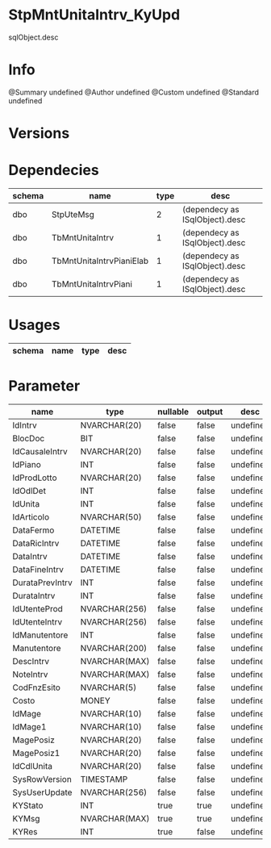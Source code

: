 # StpMntUnitaIntrv_KyUpd
sqlObject.desc

# Info 
@Summary undefined
@Author undefined
@Custom undefined
@Standard undefined
# Versions 
# Dependecies 

| schema      | name      | type       | desc          |
| ------ | -------- | -------- | ------ |
| dbo | StpUteMsg | 2 | (dependecy as ISqlObject).desc |
| dbo | TbMntUnitaIntrv | 1 | (dependecy as ISqlObject).desc |
| dbo | TbMntUnitaIntrvPianiElab | 1 | (dependecy as ISqlObject).desc |
| dbo | TbMntUnitaIntrvPiani | 1 | (dependecy as ISqlObject).desc |
# Usages 

| schema      | name      | type       | desc          |
| ------ | -------- | -------- | ------ |
# Parameter

| name      | type      | nullable      | output       | desc          |
| ------ | -------- | -------- | -------- | ------ |
| IdIntrv | NVARCHAR(20) | false | false | undefined |
| BlocDoc | BIT | false | false | undefined |
| IdCausaleIntrv | NVARCHAR(20) | false | false | undefined |
| IdPiano | INT | false | false | undefined |
| IdProdLotto | NVARCHAR(20) | false | false | undefined |
| IdOdlDet | INT | false | false | undefined |
| IdUnita | INT | false | false | undefined |
| IdArticolo | NVARCHAR(50) | false | false | undefined |
| DataFermo | DATETIME | false | false | undefined |
| DataRicIntrv | DATETIME | false | false | undefined |
| DataIntrv | DATETIME | false | false | undefined |
| DataFineIntrv | DATETIME | false | false | undefined |
| DurataPrevIntrv | INT | false | false | undefined |
| DurataIntrv | INT | false | false | undefined |
| IdUtenteProd | NVARCHAR(256) | false | false | undefined |
| IdUtenteIntrv | NVARCHAR(256) | false | false | undefined |
| IdManutentore | INT | false | false | undefined |
| Manutentore | NVARCHAR(200) | false | false | undefined |
| DescIntrv | NVARCHAR(MAX) | false | false | undefined |
| NoteIntrv | NVARCHAR(MAX) | false | false | undefined |
| CodFnzEsito | NVARCHAR(5) | false | false | undefined |
| Costo | MONEY | false | false | undefined |
| IdMage | NVARCHAR(10) | false | false | undefined |
| IdMage1 | NVARCHAR(10) | false | false | undefined |
| MagePosiz | NVARCHAR(20) | false | false | undefined |
| MagePosiz1 | NVARCHAR(20) | false | false | undefined |
| IdCdlUnita | NVARCHAR(20) | false | false | undefined |
| SysRowVersion | TIMESTAMP | false | false | undefined |
| SysUserUpdate | NVARCHAR(256) | false | false | undefined |
| KYStato | INT | true | true | undefined |
| KYMsg | NVARCHAR(MAX) | true | true | undefined |
| KYRes | INT | true | false | undefined |
